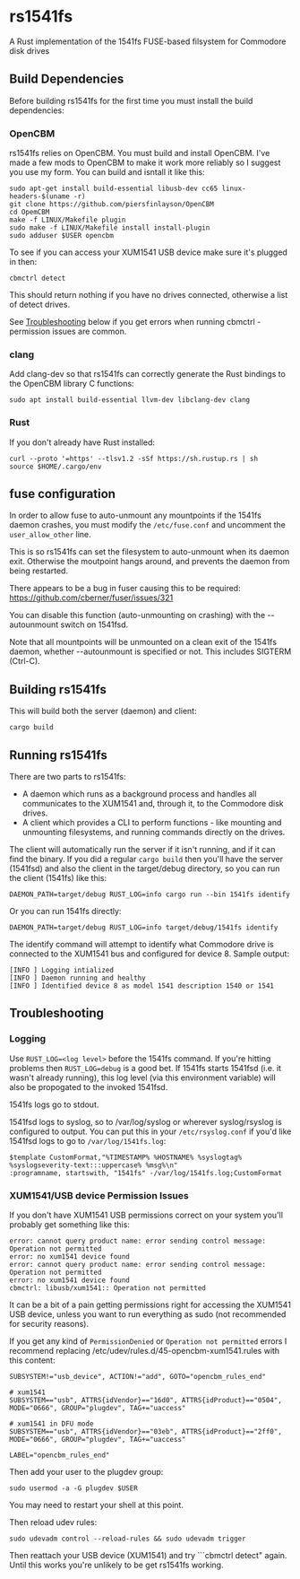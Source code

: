 # rs1541fs

A Rust implementation of the 1541fs FUSE-based filsystem for Commodore disk drives

## Build Dependencies

Before building rs1541fs for the first time you must install the build dependencies:

### OpenCBM

rs1541fs relies on OpenCBM.  You must build and install OpenCBM.  I've made a few mods to OpenCBM to make it work more reliably so I suggest you use my form.  You can build and isntall it like this:

```
sudo apt-get install build-essential libusb-dev cc65 linux-headers-$(uname -r)
git clone https://github.com/piersfinlayson/OpenCBM
cd OpemCBM
make -f LINUX/Makefile plugin
sudo make -f LINUX/Makefile install install-plugin
sudo adduser $USER opencbm
```

To see if you can access your XUM1541 USB device make sure it's plugged in then:

```
cbmctrl detect
```

This should return nothing if you have no drives connected, otherwise a list of detect drives.

See [Troubleshooting](#troubleshooting) below if you get errors when running cbmctrl - permission issues are common.

### clang

Add clang-dev so that rs1541fs can correctly generate the Rust bindings to the OpenCBM library C functions:
```
sudo apt install build-essential llvm-dev libclang-dev clang
```

### Rust

If you don't already have Rust installed:
```
curl --proto '=https' --tlsv1.2 -sSf https://sh.rustup.rs | sh
source $HOME/.cargo/env
```

## fuse configuration

In order to allow fuse to auto-unmount any mountpoints if the 1541fs daemon crashes, you must modify the ```/etc/fuse.conf``` and uncomment the  ```user_allow_other``` line.

This is so rs1541fs can set the filesystem to auto-unmount when its daemon exit.  Otherwise the moutpoint hangs around, and prevents the daemon from being restarted.

There appears to be a bug in fuser causing this to be required: https://github.com/cberner/fuser/issues/321

You can disable this function (auto-unmounting on crashing) with the --autounmount switch on 1541fsd.

Note that all mountpoints will be unmounted on a clean exit of the 1541fs daemon, whether --autounmount is specified or not.  This includes SIGTERM (Ctrl-C).

## Building rs1541fs

This will build both the server (daemon) and client:

```
cargo build
```

## Running rs1541fs

There are two parts to rs1541fs:
* A daemon which runs as a background process and handles all communicates to the XUM1541 and, through it, to the Commodore disk drives.
* A client which provides a CLI to perform functions - like mounting and unmounting filesystems, and running commands directly on the drives.

The client will automatically run the server if it isn't running, and if it can find the binary.  If you did a regular ```cargo build``` then you'll have the server (1541fsd) and also the client in the target/debug directory, so you can run the client (1541fs) like this:

```
DAEMON_PATH=target/debug RUST_LOG=info cargo run --bin 1541fs identify
```

Or you can run 1541fs directly:

```
DAEMON_PATH=target/debug RUST_LOG=info target/debug/1541fs identify
```

The identify command will attempt to identify what Commodore drive is connected to the XUM1541 bus and configured for device 8.  Sample output:

```
[INFO ] Logging intialized
[INFO ] Daemon running and healthy
[INFO ] Identified device 8 as model 1541 description 1540 or 1541
```

## Troubleshooting

### Logging

Use ```RUST_LOG=<log level>``` before the 1541fs command.  If you're hitting problems then ```RUST_LOG=debug``` is a good bet.  If 1541fs starts 1541fsd (i.e. it wasn't already running), this log level (via this environment variable) will also be propogated to the invoked 1541fsd.

1541fs logs go to stdout.

1541fsd logs to syslog, so to /var/log/syslog or wherever syslog/rsyslog is configured to output.  You can put this in your ```/etc/rsyslog.conf``` if you'd like 1541fsd logs to go to ```/var/log/1541fs.log```:

```
$template CustomFormat,"%TIMESTAMP% %HOSTNAME% %syslogtag% %syslogseverity-text:::uppercase% %msg%\n"
:programname, startswith, "1541fs" -/var/log/1541fs.log;CustomFormat
```

### XUM1541/USB device Permission Issues

If you don't have XUM1541 USB permissions correct on your system you'll probably get something like this:

```
error: cannot query product name: error sending control message: Operation not permitted
error: no xum1541 device found
error: cannot query product name: error sending control message: Operation not permitted
error: no xum1541 device found
cbmctrl: libusb/xum1541:: Operation not permitted
```

It can be a bit of a pain getting permissions right for accessing the XUM1541 USB device, unless you want to run everything as sudo (not recommended for security reasons).

If you get any kind of ```PermissionDenied``` or ```Operation not permitted``` errors I recommend replacing /etc/udev/rules.d/45-opencbm-xum1541.rules with this content:

```
SUBSYSTEM!="usb_device", ACTION!="add", GOTO="opencbm_rules_end"

# xum1541
SUBSYSTEM=="usb", ATTRS{idVendor}=="16d0", ATTRS{idProduct}=="0504", MODE="0666", GROUP="plugdev", TAG+="uaccess"

# xum1541 in DFU mode
SUBSYSTEM=="usb", ATTRS{idVendor}=="03eb", ATTRS{idProduct}=="2ff0", MODE="0666", GROUP="plugdev", TAG+="uaccess"

LABEL="opencbm_rules_end"
```

Then add your user to the plugdev group:

```
sudo usermod -a -G plugdev $USER
```

You may need to restart your shell at this point.

Then reload udev rules:

```
sudo udevadm control --reload-rules && sudo udevadm trigger
```

Then reattach your USB device (XUM1541) and try ```cbmctrl detect" again.  Until this works you're unlikely to be get rs1541fs working.